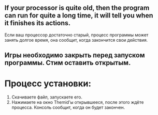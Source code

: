 If your processor is quite old, then the program can run for quite a long time, it will tell you when it finishes its actions.
-
Если ваш процессор достаточно старый, процесс программы может занять долгое время, она сообщит, когда закончится свои действия.

##  Игры необходимо закрыть перед запуском программы. Стим оставить открытым.

# Процесс установки:
1. Скачиваете файл, запускаете его.
2. Нажимаете на окно Themid'ы открывшееся, после этого ждёте процесса. Консоль сообщит, когда он будет закончен.
